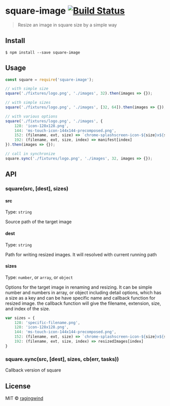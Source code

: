# square-image [![Build Status](https://travis-ci.org/ragingwind/square-image.svg?branch=master)](https://travis-ci.org/ragingwind/square-image)

> Resize an image in square size by a simple way


## Install

```
$ npm install --save square-image
```


## Usage

```js
const square = require('square-image');

// with simple size
square('./fixtures/logo.png', './images', 32).then(images => {});

// with simple sizes
square('./fixtures/logo.png', './images', [32, 64]).then(images => {});

// with various options
square('./fixtures/logo.png', './images', {
	128: 'icon-128x128.png',
	144: 'ms-touch-icon-144x144-precomposed.png',
	152: (filename, ext, size) => `chrome-splashscreen-icon-${size}x${size}${ext}`,
	192: (filename, ext, size, index) => manifest[index]
}).then(images => {});

// call in synchronize
square.sync('./fixtures/logo.png', './images', 32, images => {});
```


## API

### square(src, [dest], sizes)

#### src

Type: `string`

Source path of the target image

#### dest

Type: `string`

Path for writing resized images. It will resolved with current running path

#### sizes

Type: `number`, or `array`, or `object`

Options for the target image in renaming and resizing. It can be simple number and numbers in array, or object including detail options, which has a size as a key and can be have specific name and callback function for resized image. the callback function will give the filename, extension, size, and index of the size.

```js
var sizes = {
	128: 'specific-filename.png',
	128: 'icon-128x128.png',
	144: 'ms-touch-icon-144x144-precomposed.png',
	152: (filename, ext, size) => `chrome-splashscreen-icon-${size}x${size}${ext}`,
	192: (filename, ext, size, index) => resizedImages[index]
}
```

### square.sync(src, [dest], sizes, cb(err, tasks))

Callback version of square

## License

MIT © [ragingwind](http://ragingwind.me)
